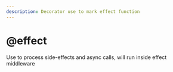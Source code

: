 ```yaml
---
description: Decorator use to mark effect function
---
```


# @effect

Use to process side-effects and async calls, will run inside effect middleware

